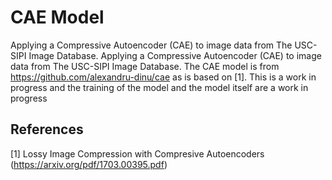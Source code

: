 # CAE Model
Applying a Compressive Autoencoder (CAE) to image data from The USC-SIPI Image Database. Applying a Compressive Autoencoder (CAE) to image data from The USC-SIPI Image Database. The CAE model is from https://github.com/alexandru-dinu/cae as is based on [1]. This is a work in progress and the training of the model and the model itself are a work in progress

## References 
[1] Lossy Image Compression with Compresive Autoencoders (https://arxiv.org/pdf/1703.00395.pdf) 